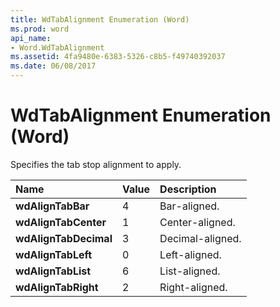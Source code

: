 ```yaml
---
title: WdTabAlignment Enumeration (Word)
ms.prod: word
api_name:
- Word.WdTabAlignment
ms.assetid: 4fa9480e-6383-5326-c8b5-f49740392037
ms.date: 06/08/2017
---
```



# WdTabAlignment Enumeration (Word)

Specifies the tab stop alignment to apply.



|**Name**|**Value**|**Description**|
|:-----|:-----|:-----|
| **wdAlignTabBar**|4|Bar-aligned.|
| **wdAlignTabCenter**|1|Center-aligned.|
| **wdAlignTabDecimal**|3|Decimal-aligned.|
| **wdAlignTabLeft**|0|Left-aligned.|
| **wdAlignTabList**|6|List-aligned.|
| **wdAlignTabRight**|2|Right-aligned.|

